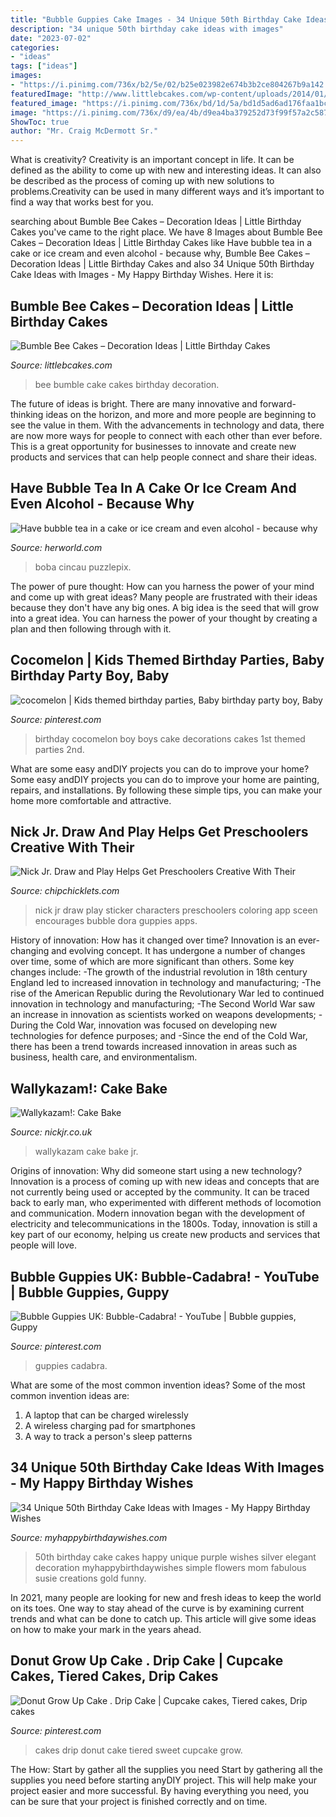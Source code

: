 ```yaml
---
title: "Bubble Guppies Cake Images - 34 Unique 50th Birthday Cake Ideas With Images"
description: "34 unique 50th birthday cake ideas with images"
date: "2023-07-02"
categories:
- "ideas"
tags: ["ideas"]
images:
- "https://i.pinimg.com/736x/b2/5e/02/b25e023982e674b3b2ce804267b9a142.jpg"
featuredImage: "http://www.littlebcakes.com/wp-content/uploads/2014/01/Bumble-Bee-Cake.jpg"
featured_image: "https://i.pinimg.com/736x/bd/1d/5a/bd1d5ad6ad176faa1bc8732f4d849ab8.jpg"
image: "https://i.pinimg.com/736x/d9/ea/4b/d9ea4ba379252d73f99f57a2c58788ad.jpg"
ShowToc: true
author: "Mr. Craig McDermott Sr."
---
```



What is creativity?
Creativity is an important concept in life. It can be defined as the ability to come up with new and interesting ideas. It can also be described as the process of coming up with new solutions to problems.Creativity can be used in many different ways and it’s important to find a way that works best for you.

	

		
searching about Bumble Bee Cakes – Decoration Ideas | Little Birthday Cakes you've came to the right place. We have 8 Images about Bumble Bee Cakes – Decoration Ideas | Little Birthday Cakes like Have bubble tea in a cake or ice cream and even alcohol - because why, Bumble Bee Cakes – Decoration Ideas | Little Birthday Cakes and also 34 Unique 50th Birthday Cake Ideas with Images - My Happy Birthday Wishes. Here it is:
		
    
## Bumble Bee Cakes – Decoration Ideas | Little Birthday Cakes

<img loading=lazy src="http://www.littlebcakes.com/wp-content/uploads/2014/01/Bumble-Bee-Cake.jpg" onerror="this.onerror=null;this.src='https://tse1.mm.bing.net/th?id=OIP.L8XUa_I7UN4F4Lu0HB5w8gHaJ6&amp;pid=15.1';" alt="Bumble Bee Cakes – Decoration Ideas | Little Birthday Cakes">

_Source: littlebcakes.com_

>bee bumble cake cakes birthday decoration. 

	

The future of ideas is bright. There are many innovative and forward-thinking ideas on the horizon, and more and more people are beginning to see the value in them. With the advancements in technology and data, there are now more ways for people to connect with each other than ever before. This is a great opportunity for businesses to innovate and create new products and services that can help people connect and share their ideas.

    
## Have Bubble Tea In A Cake Or Ice Cream And Even Alcohol - Because Why

<img loading=lazy src="https://hw-media.herworld.com/public/2019/09/image/bbt.jpg" onerror="this.onerror=null;this.src='https://tse2.mm.bing.net/th?id=OIP.EpfkWgnrSzUPy_oPs0zF3AHaEm&amp;pid=15.1';" alt="Have bubble tea in a cake or ice cream and even alcohol - because why">

_Source: herworld.com_

>boba cincau puzzlepix. 

	

The power of pure thought: How can you harness the power of your mind and come up with great ideas?
Many people are frustrated with their ideas because they don't have any big ones. A big idea is the seed that will grow into a great idea. You can harness the power of your thought by creating a plan and then following through with it.

    
## Cocomelon | Kids Themed Birthday Parties, Baby Birthday Party Boy, Baby

<img loading=lazy src="https://i.pinimg.com/736x/b2/5e/02/b25e023982e674b3b2ce804267b9a142.jpg" onerror="this.onerror=null;this.src='https://tse1.mm.bing.net/th?id=OIP.J8ks9QP14H-i2nUxFeU2NAHaJ4&amp;pid=15.1';" alt="cocomelon | Kids themed birthday parties, Baby birthday party boy, Baby">

_Source: pinterest.com_

>birthday cocomelon boy boys cake decorations cakes 1st themed parties 2nd. 

	

What are some easy andDIY projects you can do to improve your home?
Some easy andDIY projects you can do to improve your home are painting, repairs, and installations. By following these simple tips, you can make your home more comfortable and attractive.

    
## Nick Jr. Draw And Play Helps Get Preschoolers Creative With Their

<img loading=lazy src="https://www.chipchicklets.com/wp-content/uploads/2012/06/sticker_sceen.jpg" onerror="this.onerror=null;this.src='https://tse1.mm.bing.net/th?id=OIP.lLId6RkBs6Q74Q6gKvnveAHaFj&amp;pid=15.1';" alt="Nick Jr. Draw and Play Helps Get Preschoolers Creative With Their">

_Source: chipchicklets.com_

>nick jr draw play sticker characters preschoolers coloring app sceen encourages bubble dora guppies apps. 

	

History of innovation: How has it changed over time?
Innovation is an ever-changing and evolving concept. It has undergone a number of changes over time, some of which are more significant than others. 
Some key changes include: 
-The growth of the industrial revolution in 18th century England led to increased innovation in technology and manufacturing; 
-The rise of the American Republic during the Revolutionary War led to continued innovation in technology and manufacturing; 
-The Second World War saw an increase in innovation as scientists worked on weapons developments; 
-During the Cold War, innovation was focused on developing new technologies for defence purposes; and 
-Since the end of the Cold War, there has been a trend towards increased innovation in areas such as business, health care, and environmentalism.

    
## Wallykazam!: Cake Bake

<img loading=lazy src="http://nickjr-intl.mtvnimages.com/uri/mgid:file:gsp:scenic:/international/nickjr.co.uk/videos/images/wallykazam/jr-wallykazam-204-cake-bake-1x1.jpg?quality=0.80&amp;width=1024&amp;height=576&amp;crop=true&amp;height=225&amp;width=400" onerror="this.onerror=null;this.src='https://tse3.mm.bing.net/th?id=OIP.OiRknLerSqjU_0FSfu2y8wHaEK&amp;pid=15.1';" alt="Wallykazam!: Cake Bake">

_Source: nickjr.co.uk_

>wallykazam cake bake jr. 

	

Origins of innovation: Why did someone start using a new technology?
Innovation is a process of coming up with new ideas and concepts that are not currently being used or accepted by the community. It can be traced back to early man, who experimented with different methods of locomotion and communication. Modern innovation began with the development of electricity and telecommunications in the 1800s. Today, innovation is still a key part of our economy, helping us create new products and services that people will love.

    
## Bubble Guppies UK: Bubble-Cadabra! - YouTube | Bubble Guppies, Guppy

<img loading=lazy src="https://i.pinimg.com/736x/d9/ea/4b/d9ea4ba379252d73f99f57a2c58788ad.jpg" onerror="this.onerror=null;this.src='https://tse1.mm.bing.net/th?id=OIP.dprlsj9NhZv0YXHOXCYNzQHaFj&amp;pid=15.1';" alt="Bubble Guppies UK: Bubble-Cadabra! - YouTube | Bubble guppies, Guppy">

_Source: pinterest.com_

>guppies cadabra. 

	

What are some of the most common invention ideas?
Some of the most common invention ideas are: 
1. A laptop that can be charged wirelessly
2. A wireless charging pad for smartphones
3. A way to track a person's sleep patterns

    
## 34 Unique 50th Birthday Cake Ideas With Images - My Happy Birthday Wishes

<img loading=lazy src="https://www.myhappybirthdaywishes.com/wp-content/uploads/2016/09/dahlia-50th-birthday-cakes.jpg" onerror="this.onerror=null;this.src='https://tse3.mm.bing.net/th?id=OIP.MSVZkx5a14PwavBFdOYO4wHaLG&amp;pid=15.1';" alt="34 Unique 50th Birthday Cake Ideas with Images - My Happy Birthday Wishes">

_Source: myhappybirthdaywishes.com_

>50th birthday cake cakes happy unique purple wishes silver elegant decoration myhappybirthdaywishes simple flowers mom fabulous susie creations gold funny. 

	

In 2021, many people are looking for new and fresh ideas to keep the world on its toes. One way to stay ahead of the curve is by examining current trends and what can be done to catch up. This article will give some ideas on how to make your mark in the years ahead.

    
## Donut Grow Up Cake . Drip Cake | Cupcake Cakes, Tiered Cakes, Drip Cakes

<img loading=lazy src="https://i.pinimg.com/736x/bd/1d/5a/bd1d5ad6ad176faa1bc8732f4d849ab8.jpg" onerror="this.onerror=null;this.src='https://tse1.mm.bing.net/th?id=OIP.uB4mKYN6zOarCImhgv3KsgHaJ3&amp;pid=15.1';" alt="Donut Grow Up Cake . Drip Cake | Cupcake cakes, Tiered cakes, Drip cakes">

_Source: pinterest.com_

>cakes drip donut cake tiered sweet cupcake grow. 

	

The How: Start by gather all the supplies you need
Start by gathering all the supplies you need before starting anyDIY project. This will help make your project easier and more successful. By having everything you need, you can be sure that your project is finished correctly and on time.

